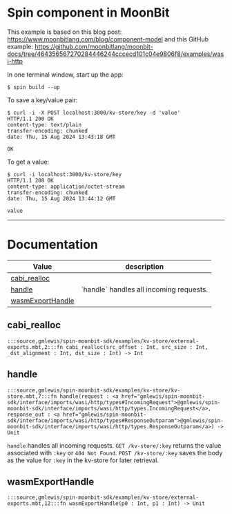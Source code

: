 # Spin component in MoonBit

This example is based on this blog post: https://www.moonbitlang.com/blog/component-model
and this GitHub example: https://github.com/moonbitlang/moonbit-docs/tree/464356567270284446244cccecd101c04e9806f8/examples/wasi-http

In one terminal window, start up the app:

```shell
$ spin build --up
```

To save a key/value pair:

```shell
$ curl -i -X POST localhost:3000/kv-store/key -d 'value'
HTTP/1.1 200 OK
content-type: text/plain
transfer-encoding: chunked
date: Thu, 15 Aug 2024 13:43:18 GMT

OK
```

To get a value:

```shell
$ curl -i localhost:3000/kv-store/key
HTTP/1.1 200 OK
content-type: application/octet-stream
transfer-encoding: chunked
date: Thu, 15 Aug 2024 13:44:12 GMT

value
```

---
# Documentation
|Value|description|
|---|---|
|[cabi\_realloc](#cabi_realloc)||
|[handle](#handle)| \`handle\` handles all incoming requests.|
|[wasmExportHandle](#wasmExportHandle)||

## cabi\_realloc

```moonbit
:::source,gmlewis/spin-moonbit-sdk/examples/kv-store/external-exports.mbt,2:::fn cabi_realloc(src_offset : Int, src_size : Int, _dst_alignment : Int, dst_size : Int) -> Int
```


## handle

```moonbit
:::source,gmlewis/spin-moonbit-sdk/examples/kv-store/kv-store.mbt,7:::fn handle(request : <a href="gmlewis/spin-moonbit-sdk/interface/imports/wasi/http/types#IncomingRequest">@gmlewis/spin-moonbit-sdk/interface/imports/wasi/http/types.IncomingRequest</a>, response_out : <a href="gmlewis/spin-moonbit-sdk/interface/imports/wasi/http/types#ResponseOutparam">@gmlewis/spin-moonbit-sdk/interface/imports/wasi/http/types.ResponseOutparam</a>) -> Unit
```
 `handle` handles all incoming requests.
`GET /kv-store/:key` returns the value associated with `:key` or `404 Not Found`.
`POST /kv-store/:key` saves the body as the value for `:key` in the kv-store
for later retrieval.

## wasmExportHandle

```moonbit
:::source,gmlewis/spin-moonbit-sdk/examples/kv-store/external-exports.mbt,12:::fn wasmExportHandle(p0 : Int, p1 : Int) -> Unit
```

